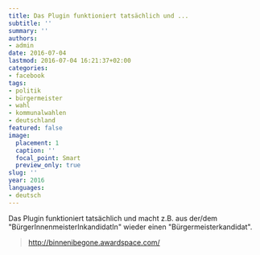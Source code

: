 ```yaml
---
title: Das Plugin funktioniert tatsächlich und ...
subtitle: ''
summary: ''
authors:
- admin
date: 2016-07-04
lastmod: 2016-07-04 16:21:37+02:00
categories:
- facebook
tags:
- politik
- bürgermeister
- wahl
- kommunalwahlen
- deutschland
featured: false
image:
  placement: 1
  caption: ''
  focal_point: Smart
  preview_only: true
slug: ''
year: 2016
languages:
- deutsch
---
```


Das Plugin funktioniert tatsächlich und macht z.B. aus der/dem "BürgerInnenmeisterInkandidatIn" wieder einen "Bürgermeisterkandidat".
> http://binnenibegone.awardspace.com/